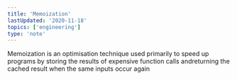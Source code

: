 ```yaml
---
title: 'Memoization'
lastUpdated: '2020-11-18'
topics: ['engineering']
type: 'note'
---
```


Memoization is an optimisation technique used primarily to speed up programs by storing the results of expensive function calls andreturning the cached result when the same inputs occur again

